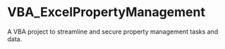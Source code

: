 # VBA_ExcelPropertyManagement
A VBA project to streamline and secure property management tasks and data.
